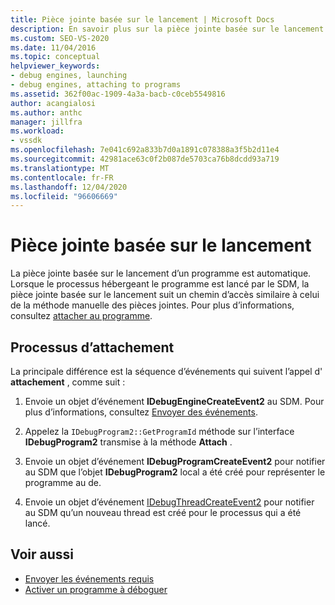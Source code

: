 ```yaml
---
title: Pièce jointe basée sur le lancement | Microsoft Docs
description: En savoir plus sur la pièce jointe basée sur le lancement d’un programme, qui est automatique et suit un chemin comme celui de la pièce jointe manuelle.
ms.custom: SEO-VS-2020
ms.date: 11/04/2016
ms.topic: conceptual
helpviewer_keywords:
- debug engines, launching
- debug engines, attaching to programs
ms.assetid: 362f00ac-1909-4a3a-bacb-c0ceb5549816
author: acangialosi
ms.author: anthc
manager: jillfra
ms.workload:
- vssdk
ms.openlocfilehash: 7e041c692a833b7d0a1891c078388a3f5b2d11e4
ms.sourcegitcommit: 42981ace63c0f2b087de5703ca76b8dcdd93a719
ms.translationtype: MT
ms.contentlocale: fr-FR
ms.lasthandoff: 12/04/2020
ms.locfileid: "96606669"
---
```

# <a name="launch-based-attachment"></a>Pièce jointe basée sur le lancement
La pièce jointe basée sur le lancement d’un programme est automatique. Lorsque le processus hébergeant le programme est lancé par le SDM, la pièce jointe basée sur le lancement suit un chemin d’accès similaire à celui de la méthode manuelle des pièces jointes. Pour plus d’informations, consultez [attacher au programme](../../extensibility/debugger/attaching-to-the-program.md).

## <a name="the-attaching-process"></a>Processus d’attachement
 La principale différence est la séquence d’événements qui suivent l’appel d' **attachement** , comme suit :

1. Envoie un objet d’événement **IDebugEngineCreateEvent2** au SDM. Pour plus d’informations, consultez [Envoyer des événements](../../extensibility/debugger/sending-events.md).

2. Appelez la `IDebugProgram2::GetProgramId` méthode sur l’interface **IDebugProgram2** transmise à la méthode **Attach** .

3. Envoie un objet d’événement **IDebugProgramCreateEvent2** pour notifier au SDM que l’objet **IDebugProgram2** local a été créé pour représenter le programme au de.

4. Envoie un objet d’événement [IDebugThreadCreateEvent2](../../extensibility/debugger/reference/idebugthreadcreateevent2.md) pour notifier au SDM qu’un nouveau thread est créé pour le processus qui a été lancé.

## <a name="see-also"></a>Voir aussi
- [Envoyer les événements requis](../../extensibility/debugger/sending-the-required-events.md)
- [Activer un programme à déboguer](../../extensibility/debugger/enabling-a-program-to-be-debugged.md)
